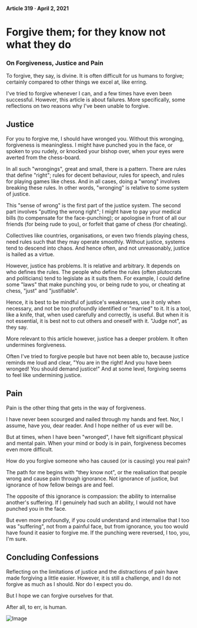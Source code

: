 #### Article 319 · April 2, 2021

# Forgive them; for they know not what they do

### On Forgiveness, Justice and Pain

To forgive, they say, is divine. It is often difficult for us humans to forgive; certainly compared to other things we excel at, like erring.

I've tried to forgive whenever I can, and a few times have even been successful. However, this article is about failures. More specifically, some reflections on two reasons why I've been unable to forgive.

## Justice

For you to forgive me, I should have wronged you. Without this wronging, forgiveness is meaningless. I might have punched you in the face, or spoken to you rudely, or knocked your bishop over, when your eyes were averted from the chess-board.

In all such "wrongings", great and small, there is a pattern. There are rules that define "right"; rules for decent behaviour, rules for speech, and rules for playing games like chess. And in all cases, doing a "wrong" involves breaking these rules. In other words, "wronging" is relative to some system of justice.

This "sense of wrong" is the first part of the justice system. The second part involves "putting the wrong right"; I might have to pay your medical bills (to compensate for the face-punching); or apologise in front of all our friends (for being rude to you), or forfeit that game of chess (for cheating).

Collectives like countries, organisations, or even two friends playing chess, need rules such that they may operate smoothly. Without justice, systems tend to descend into chaos. And hence often, and not unreasonably, justice is hailed as a virtue.

However, justice has problems. It is relative and arbitrary. It depends on who defines the rules. The people who define the rules (often plutocrats and politicians) tend to legislate as it suits them. For example, I could define some "laws" that make punching you, or being rude to you, or cheating at chess, "just" and "justifiable".

Hence, it is best to be mindful of justice's weaknesses, use it only when necessary, and not be too profoundly identified or "married" to it. It is a tool, like a knife, that, when used carefully and correctly, is useful. But when it is not essential, it is best not to cut others and oneself with it. "Judge not", as they say.

More relevant to this article however, justice has a deeper problem. It often undermines forgiveness.

Often I've tried to forgive people but have not been able to, because justice reminds me loud and clear, "You are in the right! And you have been wronged! You should demand justice!" And at some level, forgiving seems to feel like undermining justice.

## Pain

Pain is the other thing that gets in the way of forgiveness.

I have never been scourged and nailed through my hands and feet. Nor, I assume, have you, dear reader. And I hope neither of us ever will be.

But at times, when I have been "wronged", I have felt significant physical and mental pain. When your mind or body is in pain, forgiveness becomes even more difficult.

How do you forgive someone who has caused (or is causing) you real pain?

The path for me begins with "they know not", or the realisation that people wrong and cause pain through ignorance. Not ignorance of justice, but ignorance of how fellow beings are and feel.

The opposite of this ignorance is compassion: the ability to internalise another's suffering. If I genuinely had such an ability, I would not have punched you in the face.

But even more profoundly, if you could understand and internalise that I too was "suffering", not from a painful face, but from ignorance, you too would have found it easier to forgive me. If the punching were reversed, I too, you, I'm sure.

## Concluding Confessions

Reflecting on the limitations of justice and the distractions of pain have made forgiving a little easier. However, it is still a challenge, and I do not forgive as much as I should. Nor do I expect you do.

But I hope we can forgive ourselves for that.

After all, to err, is human.

![Image](https://cdn-images-1.medium.com/max/800/1*fuH6u51SVY5F_C80Q7I8NA.jpeg)